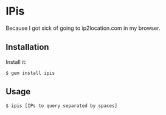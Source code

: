 # IPis

Because I got sick of going to ip2location.com in my browser.

## Installation

Install it:

    $ gem install ipis

## Usage

    $ ipis [IPs to query separated by spaces]
    